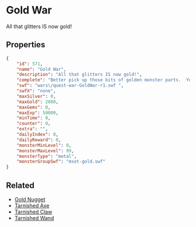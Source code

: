 # Gold War

All that glitters IS now gold!

## Properties

```json
{
    "id": 571,
    "name": "Gold War",
    "description": "All that glitters IS now gold!",
    "complete": "Better pick up those bits of golden monster parts.  You can use them to merge with the weapon rewards to make GOLDEN weapons!",
    "swf": "wars\/quest-war-GoldWar-r1.swf ",
    "swfX": "none",
    "maxSilver": 0,
    "maxGold": 2000,
    "maxGems": 0,
    "maxExp": 50000,
    "minTime": 0,
    "counter": 0,
    "extra": "",
    "dailyIndex": 0,
    "dailyReward": 0,
    "monsterMinLevel": 0,
    "monsterMaxLevel": 99,
    "monsterType": "metal",
    "monsterGroupSwf": "mset-gold.swf"
}
```

## Related

- [Gold Nugget](../items/3578-gold-nugget.md)
- [Tarnished Axe](../items/3579-tarnished-axe.md)
- [Tarnished Claw](../items/3584-tarnished-claw.md)
- [Tarnished Wand](../items/3589-tarnished-wand.md)

